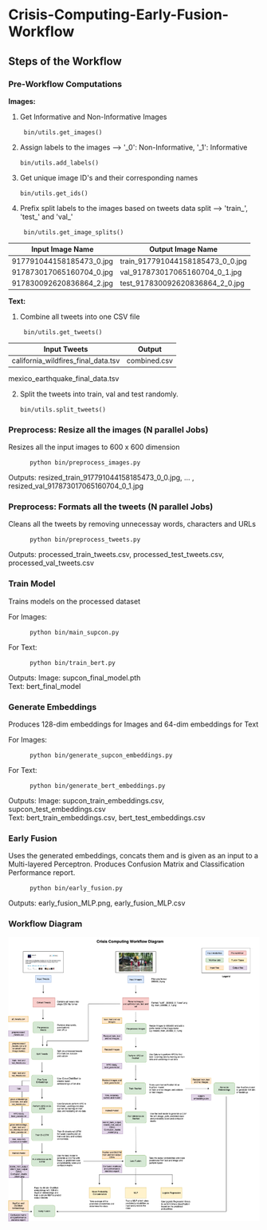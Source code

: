 # Crisis-Computing-Early-Fusion-Workflow

<h2> Steps of the Workflow </h2>

<h3>Pre-Workflow Computations </h3>

<b>Images:</b>
  1. Get Informative and Non-Informative Images
          
          bin/utils.get_images()
          
  2. Assign labels to the images --> '_0': Non-Informative, '_1': Informative
   
         bin/utils.add_labels()
  
  3. Get unique image ID's and their corresponding names
      
         bin/utils.get_ids()
  
  4. Prefix split labels to the images based on tweets data split --> 'train_', 'test_' and 'val_'

          bin/utils.get_image_splits()

| Input Image Name | Output Image Name |
|------------------|-------------------|
| 917791044158185473_0.jpg| train_917791044158185473_0_0.jpg|
| 917873017065160704_0.jpg| val_917873017065160704_0_1.jpg|
| 917830092620836864_2.jpg| test_917830092620836864_2_0.jpg|

<b>Text:</b>
  1. Combine all tweets into one CSV file

          bin/utils.get_tweets()    
   
| Input Tweets | Output |
|------------------|-------------------|
| california_wildfires_final_data.tsv| combined.csv|
  mexico_earthquake_final_data.tsv
  
  2. Split the tweets into train, val and test randomly.
      
         bin/utils.split_tweets()
         
         
<h3>Preprocess: Resize all the images (N parallel Jobs) </h3>

Resizes all the input images to 600 x 600 dimension

        
          python bin/preprocess_images.py
      
Outputs: resized_train_917791044158185473_0_0.jpg, ... ,  resized_val_917873017065160704_0_1.jpg

<h3>Preprocess: Formats all the tweets (N parallel Jobs) </h3>
 
Cleans all the tweets by removing unnecessay words, characters and URLs 

    
          python bin/preprocess_tweets.py
      
Outputs: processed_train_tweets.csv, processed_test_tweets.csv, processed_val_tweets.csv

 
<h3>Train Model </h3>

Trains models on the processed dataset


For Images:
      
          python bin/main_supcon.py 
     
For Text:
      
          python bin/train_bert.py
     
Outputs: 
  Image: supcon_final_model.pth <br>
  Text: bert_final_model
  
<h3>Generate Embeddings </h3>

Produces 128-dim embeddings for Images and 64-dim embeddings for Text

For Images:
      
          python bin/generate_supcon_embeddings.py 
     
For Text:
      
          python bin/generate_bert_embeddings.py
     
Outputs: 
  Image: supcon_train_embeddings.csv, supcon_test_embeddings.csv <br>
  Text: bert_train_embeddings.csv, bert_test_embeddings.csv

<h3>Early Fusion </h3>

Uses the generated embeddings, concats them and is given as an input to a Multi-layered Perceptron. Produces Confusion Matrix and Classification Performance report.
      
          python bin/early_fusion.py 
     
Outputs: early_fusion_MLP.png, early_fusion_MLP.csv

<h3>Workflow Diagram </h3>

![workflow](/crisis-wf-diag.png)
